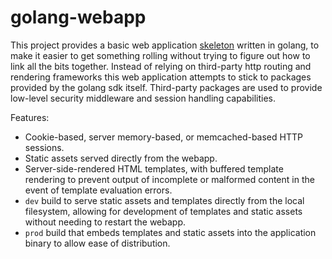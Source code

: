 # golang-webapp

This project provides a basic web application [skeleton](https://wiki.c2.com/?WalkingSkeleton) written in golang, to make it easier to get something rolling without trying to figure out how to link all the bits together. Instead of relying on third-party http routing and rendering frameworks this web application attempts to stick to packages provided by the golang sdk itself. Third-party packages are used to provide low-level security middleware and session handling capabilities.

Features:

* Cookie-based, server memory-based, or memcached-based HTTP sessions.
* Static assets served directly from the webapp.
* Server-side-rendered HTML templates, with buffered template rendering to prevent output of incomplete or malformed content in the event of template evaluation errors.
* `dev` build to serve static assets and templates directly from the local filesystem, allowing for development of templates and static assets without needing to restart the webapp.
* `prod` build that embeds templates and static assets into the application binary to allow ease of distribution.

